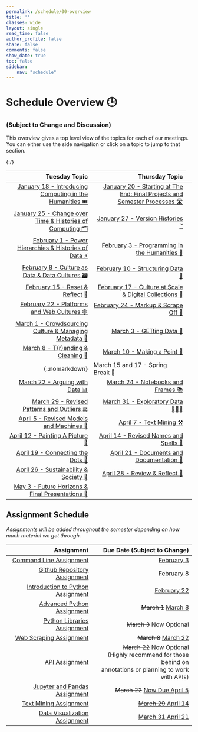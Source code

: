 ```yaml
---
permalink: /schedule/00-overview
title: ''
classes: wide
layout: single
read_time: false
author_profile: false
share: false
comments: false
show_date: true
toc: false
sidebar:
    nav: "schedule"
---
```


<h1> Schedule Overview 🕒 </h1>
<h3>(Subject to Change and Discussion)</h3>

This overview gives a top level view of the topics for each of our meetings. You can either use the side navigation or click on a topic to jump to that section.

|   Tuesday Topic | Thursday Topic |
| -----------------: | --------------: |
|[January 18 - Introducing Computing in the Humanities 🎟]({{site.baseurl}}/schedule/01-introducing-computing-in-the-humanities) |[January 20 - Starting at The End: Final Projects and Semester Processes 🛣]({{site.baseurl}}/schedule/02-starting-at-the-end-final-projects-and-semester-processes)|
|[January 25 - Change over Time & Histories of Computing 🗂]({{site.baseurl}}/schedule/03-change-over-time-histories-of-computing)|[January 27 -  Version Histories ™️]({{site.baseurl}}/schedule/04-version-histories)|
|[February 1 - Power Hierarchies & Histories of Data ⚡]({{site.baseurl}}/schedule/05-power-hierachies-and-histories-of-data)|[February 3 - Programming in the Humanities 👾]({{site.baseurl}}/schedule/06-programming-in-the-humanities)|
|[February 8 - Culture as Data & Data Cultures 🗃]({{site.baseurl}}/schedule/07-culture-as-data-and-data-cultures)|[February 10 - Structuring Data 🧰]({{site.baseurl}}/schedule/08-structuring-data)|
|[February 15 - Reset & Reflect 🚨]({{site.baseurl}}/schedule/09-reset-and-reflect)|[February 17 - Culture at Scale & Digital Collections 🐘]({{site.baseurl}}/schedule/10-culture-at-scale-and-digital-collections)|
|[February 22 - Platforms and Web Cultures 🕸]({{site.baseurl}}/schedule/11-platforms-and-web-cultures)|[February 24 - Markup & Scrape Off 💄]({{site.baseurl}}/schedule/12-markup-and-scrape-off)|
|[March 1 - Crowdsourcing Culture & Managing Metadata 💬]({{site.baseurl}}/schedule/13-crowdsourcing-culture-and-managing-metadata)|[March 3 - GETting Data 🚦]({{site.baseurl}}/schedule/14-getting-data)|
|[March 8 - T(r)ending & Cleaning 🏡]({{site.baseurl}}/schedule/15-trending-and-cleaning)|[March 10 - Making a Point 💯]({{site.baseurl}}/schedule/16-making-a-point)|
|{::nomarkdown}<td colspan="2">March 15 and 17 - Spring Break 🛑</td>{:/}|
|[March 22 - Arguing with Data 📊]({{site.baseurl}}/schedule/17-patterns-and-outliers)|[March 24 - Notebooks and Frames 📚]({{site.baseurl}}/schedule/18-names-and-spells)|
|[March 29 - Revised Patterns and Outliers ⚖️]({{site.baseurl}}/schedule/19-models-and-machines)|[March 31 - Exploratory Data 🕵🏽‍♀️]({{site.baseurl}}/schedule/20-mapping-and-classification)|
|[April 5 - Revised Models and Machines 🤖]({{site.baseurl}}/schedule/21-connecting-the-dots)|[April 7 - Text Mining ⚒️]({{site.baseurl}}/schedule/22-text-mining)|
|[April 12 - Painting A Picture 🎨]({{site.baseurl}}/schedule/23-preservation-projects-and-people)|[April 14 - Revised Names and Spells 🔮]({{site.baseurl}}/schedule/24-serving-looks-websites-and-servers)|
|[April 19 - Connecting the Dots 🧩]({{site.baseurl}}/schedule/25-prestige-and-publicity)|[April 21 - Documents and Documentation 📑]({{site.baseurl}}/schedule/26-documents-and-documentation)|
|[April 26 - Sustainability & Society 🚧]({{site.baseurl}}/schedule/27-sustainability-and-society)|[April 28 - Review & Reflect 🧾]({{site.baseurl}}/schedule/28-review-and-reflect)|
|[May 3 - Future Horizons & Final Presentations 🌄]({{site.baseurl}}/schedule/29-future-horizons-and-final-presentations)||

## Assignment Schedule

*Assignments will be added throughout the semester depending on how much material we get through.*

|Assignment | Due Date (Subject to Change) |
| -----------------: | --------------: |
| [Command Line Assignment]({{site.baseurl}}/materials/getting-started/02-command-line#command-line-assignment) | [February 3]({{site.baseurl}}/schedule/06-programming-in-the-humanities#assignments-due)|
| [Github Repository Assignment]({{site.baseurl}}/materials/intro-python-git/01-git-github#git--github-assignment) | [February 8]({{site.baseurl}}/schedule/07-culture-as-data-and-data-cultures)|
| [Introduction to Python Assignment]({{site.baseurl}}/materials/intro-python-git/06-python-assignment) | [February 22]({{site.baseurl}}/schedule/11-platforms-and-web-cultures)|
| [Advanced Python Assignment]({{site.baseurl}}/materials/advanced-python/04-python-assignment)| ~~March 1~~ [March 8]({{site.baseurl}}/schedule/14-getting-data)|
| [Python Libraries Assignment]({{site.baseurl}}/materials/advanced-python/06-libraries-assignment) | ~~March 3~~ Now Optional|
| [Web Scraping Assignment]({{site.baseurl}}/materials/getting-data/02-webscraping-assignment) | ~~March 8~~ [March 22]({{site.baseurl}}/schedule/15-trending-and-cleaning)|
| [API Assignment]({{site.baseurl}}/materials/getting-data/05-api-assignment) | ~~March 22~~ Now Optional <br> (Highly recommend for those behind on <br> annotations or planning to work with APIs)|
| [Jupyter and Pandas Assignment]({{site.baseurl}}/materials/getting-data/07-notebook-assignment) | ~~March 22~~ [Now Due April 5]({{site.baseurl}}/schedule/21-revised-models-and-machines) |
| [Text Mining Assignment]({{site.baseurl}}/materials/exploratory-data-analysis/04-text-analysis-assignment) | [~~March 29~~ April 14]({{site.baseurl}}/schedule/24-revised-names-and-spells) |
| [Data Visualization Assignment]({{site.baseurl}}/materials/exploratory-data-analysis/06-data-visualization-assignment) | [~~March 31~~ April 21]({{site.baseurl}}/schedule/26-documents-and-documentation) |


